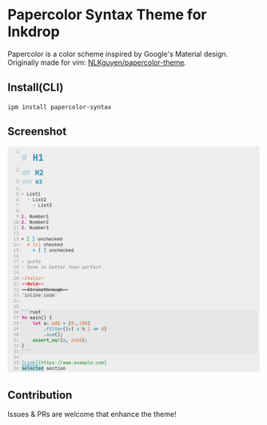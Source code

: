 # Papercolor Syntax Theme for Inkdrop

Papercolor is a color scheme inspired by Google's Material design.
Originally made for vim: [NLKguyen/papercolor-theme](https://github.com/NLKNguyen/papercolor-theme).

## Install(CLI)

```
ipm install papercolor-syntax
```

## Screenshot
![screenshot](./images/screenshot.png)

## Contribution
Issues & PRs are welcome that enhance the theme!